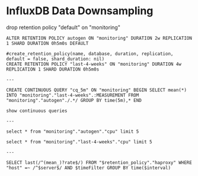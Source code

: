 # InfluxDB Data Downsampling

drop retention policy "default" on "monitoring"
    
    ALTER RETENTION POLICY autogen ON "monitoring" DURATION 2w REPLICATION 1 SHARD DURATION 0h5m0s DEFAULT
    
    #create_retention_policy(name, database, duration, replication, default = false, shard_duration: nil)
    CREATE RETENTION POLICY "last-4-weeks" ON "monitoring" DURATION 4w REPLICATION 1 SHARD DURATION 0h5m0s
    
    ---
    
    CREATE CONTINUOUS QUERY "cq_5m" ON "monitoring" BEGIN SELECT mean(*) INTO "monitoring"."last-4-weeks".:MEASUREMENT FROM "monitoring"."autogen"./.*/ GROUP BY time(5m),* END
    
    show continuous queries
    
    ---
    
    select * from "monitoring"."autogen"."cpu" limit 5
    
    select * from "monitoring"."last-4-weeks"."cpu" limit 5
    
    ---
    
    SELECT last(/^(mean_)?rate$/) FROM "$retention_policy"."haproxy" WHERE "host" =~ /^$server$/ AND $timeFilter GROUP BY time($interval)